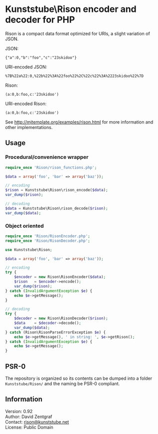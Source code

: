 Kunststube\Rison encoder and decoder for PHP
============================================

Rison is a compact data format optimized for URIs, a slight variation of JSON.

JSON:

    {"a":0,"b":"foo","c":"23skidoo"}

URI-encoded JSON:

    %7B%22a%22:0,%22b%22%3A%22foo%22%2C%22c%22%3A%2223skidoo%22%7D

Rison:

    (a:0,b:foo,c:'23skidoo')

URI-encoded Rison:

    (a:0,b:foo,c:'23skidoo')

See http://mjtemplate.org/examples/rison.html for more information and other implementations.

Usage
-----

### Procedural/convenience wrapper ###

```php
require_once 'Rison/rison_functions.php';

$data = array('foo', 'bar' => array('baz'));

// encoding
$rison = Kunststube\Rison\rison_encode($data);
var_dump($rison);

// decoding
$data = Kunststube\Rison\rison_decode($rison);
var_dump($data);
```

### Object oriented ###

```php
require_once 'Rison/RisonEncoder.php';
require_once 'Rison/RisonDecoder.php';

use Kunststube\Rison;

$data = array('foo', 'bar' => array('baz'));

// encoding
try {
    $encoder = new Rison\RisonEncoder($data);
    $rison   = $encoder->encode();
    var_dump($rison);
} catch (InvalidArgumentException $e) {
    echo $e->getMessage();
}

// decoding
try {
    $decoder = new Rison\RisonDecoder($rison);
    $data    = $decoder->decode();
    var_dump($data);
} catch (Rison\RisonParseErrorException $e) {
    echo $e->getMessage(), ' in string: ', $e->getRison();
} catch (InvalidArgumentException $e) {
    echo $e->getMessage();
}
```

PSR-0
-----

The repository is organized so its contents can be dumped into a folder `Kunststube/Rison/` and the naming be PSR-0 compliant.

Information
-----------

Version: 0.92  
Author:  David Zentgraf  
Contact: rison@kunststube.net  
License: Public Domain
